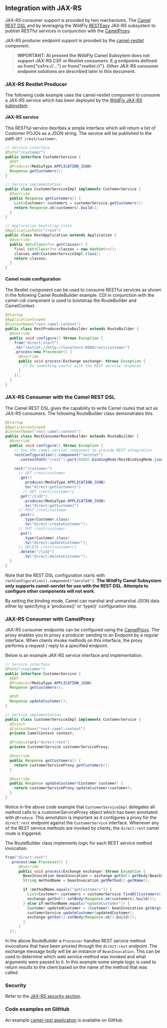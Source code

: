 ## Integration with JAX-RS
JAX-RS consumer support is provided by two mechanisms. The [Camel REST DSL](../components/camel-rest.md) and by leveraging the WildFly [RESTEasy](http://resteasy.jboss.org/) JAX-RS subsystem to publish RESTful services in conjunction with the [CamelProxy](http://camel.apache.org/using-camelproxy.html).

JAX-RS producer endpoint support is provided by the [camel-restlet](http://camel.apache.org/restlet.html) component.

> **IMPORTANT: At present the WildFly Camel Subsytem does not support JAX-RS CXF or Restlet consumers. E.g endpoints defined as from("cxfrs://...") or from("restlet://"). Other JAX-RS consumer endpoint solutions are described later in this document.**

### JAX-RS Restlet Producer

The following code example uses the camel-restlet component to consume a JAX-RS service which has been deployed by the [WildFly JAX-RS subsystem](https://docs.jboss.org/author/display/WFLY8/Java+API+for+RESTful+Web+Services+&#40;JAX-RS&#41;).

#### JAX-RS service
This RESTful service desribes a simple interface which will return a list of Customer POJOs as a JSON string. The service will be published to the path `GET /rest/customer`.

```java
// Service interface
@Path("/customer")
public interface CustomerService {
  @GET
  @Produces(MediaType.APPLICATION_JSON)
  Response getCustomers();
}

// Service implementation
public class CustomerServiceImpl implements CustomerService {
  @Override
  public Response getCustomers() {
    List<Customer> customers = customerService.getCustomers();
    return Response.ok(customers).build();
  }
}

// Application bootstrap class
@ApplicationPath("/rest")
public class RestApplication extends Application {
  @Override
  public Set<Class<?>> getClasses() {
    final Set<Class<?>> classes = new HashSet<>();
    classes.add(CustomerServiceImpl.class);
    return classes;
  }
}
```

#### Camel route configuration
The Restlet component can be used to consume RESTful services as shown in the following Camel RouteBuilder example. CDI in conjunction with the camel-cdi component is used to bootstrap the RouteBuilder and CamelContext.

```java
@Startup
@ApplicationScoped
@ContextName("rest-camel-context")
public class RestProducerRouteBuilder extends RouteBuilder {
  @Override
  public void configure() throws Exception {
    from("direct:start")
    .to("restlet://http://localhost:8080/rest/customer")
    .process(new Processor() {
      @Override
      public void process(Exchange exchange) throws Exception {
        // Do something useful with the REST service response
      }
    });
  }
}
```

### JAX-RS Consumer with the Camel REST DSL

The Camel REST DSL gives the capability to write Camel routes that act as JAX-RS consumers. The following RouteBuilder class demonstrates this.

```java
@Startup
@ApplicationScoped
@ContextName("rest-camel-context")
public class RestConsumerRouteBuilder extends RouteBuilder {
  @Override
  public void configure() throws Exception {
    // Use the camel-servlet component to provide REST integration
    restConfiguration().component("servlet")
      .contextPath("/rest").port(8080).bindingMode(RestBindingMode.json);

    rest("/customer")
      // GET /rest/customer
      .get()
        .produces(MediaType.APPLICATION_JSON)
        .to("direct:getCustomers")
        // GET /rest/customer/1  
      .get("/{id}")
        .produces(MediaType.APPLICATION_JSON)
        .to("direct:getCustomer")
      // POST /rest/customer
      .post()
        .type(Customer.class)
        .to("direct:createCustomer");
      // PUT /rest/customer
      .put()  
        .type(Customer.class)
        .to("direct:updateCustomer");
      // DELETE /rest/customer/1  
      .delete("/{id}")
        .to("direct:deleteCustomer");  
  }
}
```

Note that the REST DSL configuration starts with `restConfiguration().component("servlet")`. **The WildFly Camel Subsystem only supports camel-servlet for use with the REST DSL. Attempts to configure other components will not work**.

By setting the binding mode, Camel can marshal and unmarshal JSON data either by specifying a 'produces()' or 'type()' configuration step.



### JAX-RS Consumer with CamelProxy

JAX-RS consumer endpoints can be configured using the [CamelProxy](http://camel.apache.org/using-camelproxy.html). The proxy enables
you to proxy a producer sending to an Endpoint by a regular interface. When clients invoke methods on this interface, the proxy performs a request / reply to a specified endpoint.

Below is an example JAX-RS service interface and implementation.

```java
// Service interface
@Path("/customer")
public interface CustomerService {
  @GET
  @Produces(MediaType.APPLICATION_JSON)
  Response getCustomers();

  @PUT
  Response updateCustomer();
}

// Service implementation
public class CustomerServiceImpl implements CustomerService {
  @Inject
  @ContextName("rest-camel-context")
  private CamelContext context;

  @Produce(uri="direct:rest")
  private CustomerService customerServiceProxy;  

  @Override
  public Response getCustomers() {
    return customerServiceProxy.getCustomers();
  }

  @Override
  public Response updateCustomer(Customer customer) {
    return customerServiceProxy.updateCustomer(customer);
  }
}
```

Notice in the above code example that `CustomerServiceImpl` delegates all method calls to a customerServiceProxy object which has been annotated
with `@Produce`. This annotation is important as it configures a proxy for the `direct:rest` endpoint against the `CustomerService` interface. Whenever any of the REST service methods are invoked by clients, the `direct:rest` camel route is triggered.

The RouteBuilder class implements logic for each REST service method invocation.

```java
from("direct:rest")
  .process(new Processor() {
      @Override
      public void process(Exchange exchange) throws Exception {
        BeanInvocation beanInvocation = exchange.getIn().getBody(BeanInvocation.class);
        String methodName = beanInvocation.getMethod().getName();

        if (methodName.equals("getCustomers")) {
          List<Customer> customers = customerService.findAllCustomers();
          exchange.getOut().setBody(Response.ok(customers).build());
        } else if(methodName.equals("updateCustomer")) {
          Customer updatedCustomer = (Customer) beanInvocation.getArgs()[0];
          customerService.updateCustomer(updatedCustomer);
          exchange.getOut().setBody(Response.ok().build());
        }
      }
  });
```
In the above RouteBuilder a `Processor` handles REST service method invocations that have been proxied through the `direct:rest` endpoint.
The exchange message body will be an instance of `BeanInvocation`. This can be used to determine which web service method was invoked and
what arguments were passed to it. In this example some simple logic is used to return results to the client based on the name of the method that
was called.

### Security

Refer to the [JAX-RS security section](../security/jaxrs.md).

### Code examples on GitHub

An example [camel-rest application](https://github.com/wildfly-extras/wildfly-camel/tree/3.0.0/examples/camel-rest) is available on GitHub.
